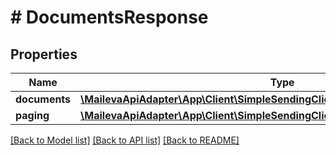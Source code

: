 # # DocumentsResponse

## Properties

Name | Type | Description | Notes
------------ | ------------- | ------------- | -------------
**documents** | [**\MailevaApiAdapter\App\Client\SimpleSendingClient\Model\DocumentResponse[]**](DocumentResponse.md) |  |
**paging** | [**\MailevaApiAdapter\App\Client\SimpleSendingClient\Model\PagingResponse**](PagingResponse.md) |  |

[[Back to Model list]](../../README.md#models) [[Back to API list]](../../README.md#endpoints) [[Back to README]](../../README.md)
